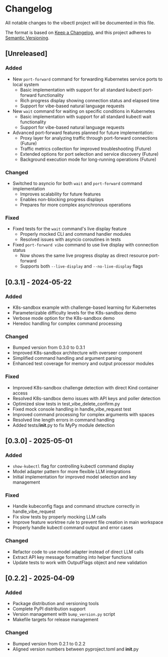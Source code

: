 # Changelog

All notable changes to the vibectl project will be documented in this file.

The format is based on [Keep a Changelog](https://keepachangelog.com/en/1.0.0/),
and this project adheres to [Semantic Versioning](https://semver.org/spec/v2.0.0.html).

## [Unreleased]

### Added
- New `port-forward` command for forwarding Kubernetes service ports to local system
  - Basic implementation with support for all standard kubectl port-forward functionality
  - Rich progress display showing connection status and elapsed time
  - Support for vibe-based natural language requests
- New `wait` command for waiting on specific conditions in Kubernetes
  - Basic implementation with support for all standard kubectl wait functionality
  - Support for vibe-based natural language requests
- Advanced port-forward features planned for future implementation:
  - Proxy layer for analyzing traffic through port-forward connections (Future)
  - Traffic metrics collection for improved troubleshooting (Future)
  - Extended options for port selection and service discovery (Future)
  - Background execution mode for long-running operations (Future)

### Changed
- Switched to asyncio for both `wait` and `port-forward` command implementation
  - Improves scalability for future features
  - Enables non-blocking progress displays
  - Prepares for more complex asynchronous operations

### Fixed
- Fixed tests for the `wait` command's live display feature
  - Properly mocked CLI and command handler modules
  - Resolved issues with asyncio coroutines in tests
- Fixed `port-forward vibe` command to use live display with connection status
  - Now shows the same live progress display as direct resource port-forward
  - Supports both `--live-display` and `--no-live-display` flags

## [0.3.1] - 2024-05-22

### Added
- K8s-sandbox example with challenge-based learning for Kubernetes
- Parameterizable difficulty levels for the K8s-sandbox demo
- Verbose mode option for the K8s-sandbox demo
- Heredoc handling for complex command processing

### Changed
- Bumped version from 0.3.0 to 0.3.1
- Improved K8s-sandbox architecture with overseer component
- Simplified command handling and argument parsing
- Enhanced test coverage for memory and output processor modules

### Fixed
- Improved K8s-sandbox challenge detection with direct Kind container access
- Resolved K8s-sandbox demo issues with API keys and poller detection
- Optimized slow tests in test_vibe_delete_confirm.py
- Fixed mock console handling in handle_vibe_request test
- Improved command processing for complex arguments with spaces
- Resolved line length errors in command handling
- Added tests/__init__.py to fix MyPy module detection

## [0.3.0] - 2025-05-01

### Added
- `show-kubectl` flag for controlling kubectl command display
- Model adapter pattern for more flexible LLM integrations
- Initial implementation for improved model selection and key management

### Fixed
- Handle kubeconfig flags and command structure correctly in handle_vibe_request
- Fix slow tests by properly mocking LLM calls
- Improve feature worktree rule to prevent file creation in main workspace
- Properly handle kubectl command output and error cases

### Changed
- Refactor code to use model adapter instead of direct LLM calls
- Extract API key message formatting into helper functions
- Update tests to work with OutputFlags object and new validation

## [0.2.2] - 2025-04-09

### Added
- Package distribution and versioning tools
- Complete PyPI distribution support
- Version management with `bump_version.py` script
- Makefile targets for release management

### Changed
- Bumped version from 0.2.1 to 0.2.2
- Aligned version numbers between pyproject.toml and __init__.py
